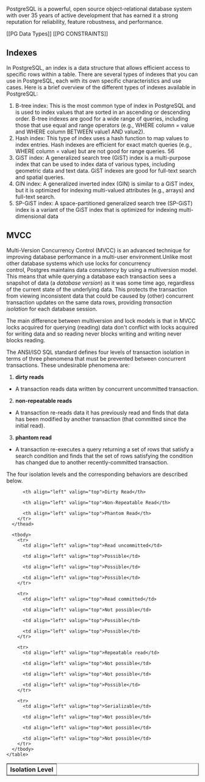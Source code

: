 

PostgreSQL is a powerful, open source object-relational database system with over 35 years of active development that has earned it a strong reputation for reliability, feature robustness, and performance.

[[PG Data Types]]
[[PG CONSTRAINTS]]


## Indexes
In PostgreSQL, an index is a data structure that allows efficient access to specific rows within a table. There are several types of indexes that you can use in PostgreSQL, each with its own specific characteristics and use cases. Here is a brief overview of the different types of indexes available in PostgreSQL: 
1. B-tree index: This is the most common type of index in PostgreSQL and is used to index values that are sorted in an ascending or descending order. B-tree indexes are good for a wide range of queries, including those that use equal and range operators (e.g., WHERE column = value and WHERE column BETWEEN value1 AND value2). 
2. Hash index: This type of index uses a hash function to map values to index entries. Hash indexes are efficient for exact match queries (e.g., WHERE column = value) but are not good for range queries. 56 
3. GiST index: A generalized search tree (GiST) index is a multi-purpose index that can be used to index data of various types, including geometric data and text data. GiST indexes are good for full-text search and spatial queries. 
4. GIN index: A generalized inverted index (GIN) is similar to a GiST index, but it is optimized for indexing multi-valued attributes (e.g., arrays) and full-text search. 
5. SP-GiST index: A space-partitioned generalized search tree (SP-GiST) index is a variant of the GiST index that is optimized for indexing multi-dimensional data
## MVCC
Multi-Version Concurrency Control (MVCC) is an advanced technique for improving database performance in a multi-user environment.Unlike most other database systems which use locks for concurrency control, Postgres maintains data consistency by using a multiversion model. This means that while querying a database each transaction sees a snapshot of data (a _database version_) as it was some time ago, regardless of the current state of the underlying data. This protects the transaction from viewing inconsistent data that could be caused by (other) concurrent transaction updates on the same data rows, providing _transaction isolation_ for each database session.

The main difference between multiversion and lock models is that in MVCC locks acquired for querying (reading) data don't conflict with locks acquired for writing data and so reading never blocks writing and writing never blocks reading.

The ANSI/ISO SQL standard defines four levels of transaction isolation in terms of three phenomena that must be prevented between concurrent transactions. These undesirable phenomena are:
1. **dirty reads**
 - A transaction reads data written by concurrent uncommitted transaction.
2. **non-repeatable reads**
 - A transaction re-reads data it has previously read and finds that data has been modified by another transaction (that committed since the initial read).
3. **phantom read**
 - A transaction re-executes a query returning a set of rows that satisfy a search condition and finds that the set of rows satisfying the condition has changed due to another recently-committed transaction.

The four isolation levels and the corresponding behaviors are described below.
<table border="1" class="CALSTABLE">
      <thead>
        <tr>
          <th align="left" valign="top">Isolation Level</th>

          <th align="left" valign="top">Dirty Read</th>

          <th align="left" valign="top">Non-Repeatable Read</th>

          <th align="left" valign="top">Phantom Read</th>
        </tr>
      </thead>

      <tbody>
        <tr>
          <td align="left" valign="top">Read uncommitted</td>

          <td align="left" valign="top">Possible</td>

          <td align="left" valign="top">Possible</td>

          <td align="left" valign="top">Possible</td>
        </tr>

        <tr>
          <td align="left" valign="top">Read committed</td>

          <td align="left" valign="top">Not possible</td>

          <td align="left" valign="top">Possible</td>

          <td align="left" valign="top">Possible</td>
        </tr>

        <tr>
          <td align="left" valign="top">Repeatable read</td>

          <td align="left" valign="top">Not possible</td>

          <td align="left" valign="top">Not possible</td>

          <td align="left" valign="top">Possible</td>
        </tr>

        <tr>
          <td align="left" valign="top">Serializable</td>

          <td align="left" valign="top">Not possible</td>

          <td align="left" valign="top">Not possible</td>

          <td align="left" valign="top">Not possible</td>
        </tr>
      </tbody>
    </table>
